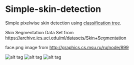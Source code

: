 # Simple-skin-detection
Simple pixelwise skin detection using [classification tree](http://scikit-learn.org/stable/modules/generated/sklearn.tree.DecisionTreeClassifier.html).

Skin Segmentation Data Set from https://archive.ics.uci.edu/ml/datasets/Skin+Segmentation

face.png image from http://graphics.cs.msu.ru/ru/node/899

![alt tag](https://github.com/mrgloom/Simple-skin-detection/blob/master/face.png)
![alt tag](https://github.com/mrgloom/Simple-skin-detection/blob/master/results/result_RGB.png) 
![alt tag](https://github.com/mrgloom/Simple-skin-detection/blob/master/results/result_HSV.png)
